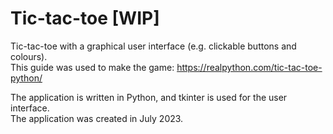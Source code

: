# Tic-tac-toe [WIP]

Tic-tac-toe with a graphical user interface (e.g. clickable buttons and colours). \
This guide was used to make the game: https://realpython.com/tic-tac-toe-python/

The application is written in Python, and tkinter is used for the user interface. \
The application was created in July 2023.